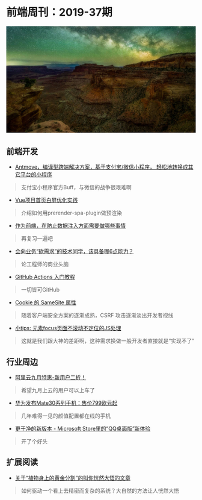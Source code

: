 # 前端周刊：2019-37期

[![](/img/bing/20190912.png?imageMogr2/thumbnail/960x)](https://cn.bing.com/search?q=峡谷地国家公园)

## 前端开发

- [Antmove，编译型跨端解决方案，基于支付宝/微信小程序， 轻松地转换成其它平台的小程序](https://github.com/ant-move/antmove)

> 支付宝小程序官方Buff，与微信的战争很艰难啊

- [Vue项目首页白屏优化实践](https://segmentfault.com/a/1190000020383064)

> 介绍如何用prerender-spa-plugin做预渲染

- [作为前端，在防止数据注入方面需要做哪些事情](https://segmentfault.com/q/1010000020390769)

> 再复习一遍吧

- [会向业务“砍需求”的技术同学，该具备哪6点能力？](https://mp.weixin.qq.com/s?__biz=MzIzOTU0NTQ0MA==&mid=2247491338&idx=1&sn=22c61d2c4b2d295edbbed1d5bd383f23)

> 论工程师的商业头脑

- [GitHub Actions 入门教程](http://www.ruanyifeng.com/blog/2019/09/getting-started-with-github-actions.html)

> 一切皆可GitHub

- [Cookie 的 SameSite 属性](http://www.ruanyifeng.com/blog/2019/09/cookie-samesite.html)

> 随着客户端安全方案的逐渐成熟，CSRF 攻击逐渐淡出开发者视线

- [小tips: 元素focus页面不滚动不定位的JS处理](https://www.zhangxinxu.com/wordpress/2019/09/js-focus-preventscroll/)

> 这就是我们跟大神的差距啊，这种需求换做一般开发者直接就是“实现不了”

## 行业周边

- [阿里云九月特惠-新用户二折！](https://www.aliyun.com/acts/limit-buy?userCode=y31qmczl)

> 希望九月上云的用户可以上车了

- [华为发布Mate30系列手机：售价799欧元起](https://www.cnbeta.com/articles/tech/891137.htm)

> 几年难得一见的颜值配置都在线的手机

- [更干净的新版本 - Microsoft Store里的“QQ桌面版”新体验](https://www.cnbeta.com/articles/tech/892135.htm)

> 开了个好头

## 扩展阅读

- [关于“植物身上的黄金分割”的叫你恍然大悟的文章](https://card.weibo.com/article/m/show/id/2309404407466321379574)

> 如何驱动一个看上去精密而复杂的系统？大自然的方法让人恍然大悟
